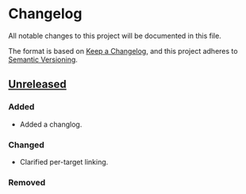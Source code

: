 # Changelog
All notable changes to this project will be documented in this file.

The format is based on [Keep a Changelog](https://keepachangelog.com/en/1.0.0/),
and this project adheres to [Semantic Versioning](https://semver.org/spec/v2.0.0.html).

## [Unreleased]
### Added
- Added a changlog.
### Changed
- Clarified per-target linking.
### Removed


[Unreleased]: https://github.com/newAM/libftd2xx-ffi-rs/compare/0.4.0...HEAD

